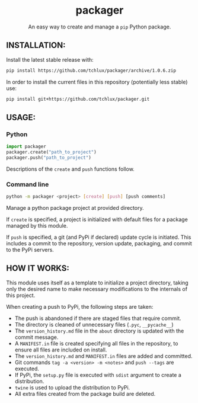 <p align="center">
  <h1 align="center">packager</h1>
</p>

<p align="center">
An easy way to create and manage a <code>pip</code> Python package.
</p>


## INSTALLATION:

  Install the latest stable release with:

```bash
pip install https://github.com/tchlux/packager/archive/1.0.6.zip
```

  In order to install the current files in this repository
  (potentially less stable) use:

```bash
pip install git+https://github.com/tchlux/packager.git
```

## USAGE:

### Python

```python
import packager  
packager.create("path_to_project")
packager.push("path_to_project")
```

  Descriptions of the `create` and `push` functions follow.

### Command line

```bash
python -m packager <project> [create] [push] [push comments]
```

  Manage a python package project at provided directory.

  If `create` is specified, a project is initialized with
  default files for a package managed by this module.

  If `push` is specified, a git (and PyPi if declared) update
  cycle is initiated. This includes a commit to the repository,
  version update, packaging, and commit to the PyPi servers.

## HOW IT WORKS:

  This module uses itself as a template to initialize a project
  directory, taking only the desired name to make necessary
  modifications to the internals of this project.

  When creating a push to PyPi, the following steps are taken:
  - The push is abandoned if there are staged files that require commit.
  - The directory is cleaned of unnecessary files (`.pyc`, `__pycache__`)
  - The `version_history.md` file in the `about` directory is updated with the commit message.
  - A `MANIFEST.in` file is created specifying all files in the repository, to ensure all files are included on install.
  - The `version_history.md` and `MANIFEST.in` files are added and committed.
  - Git commands `tag -a <version> -m <notes>` and `push --tags` are executed.
  - If PyPi, the `setup.py` file is executed with `sdist` argument to create a distribution.
  - `twine` is used to upload the distribution to PyPi.
  - All extra files created from the package build are deleted.
